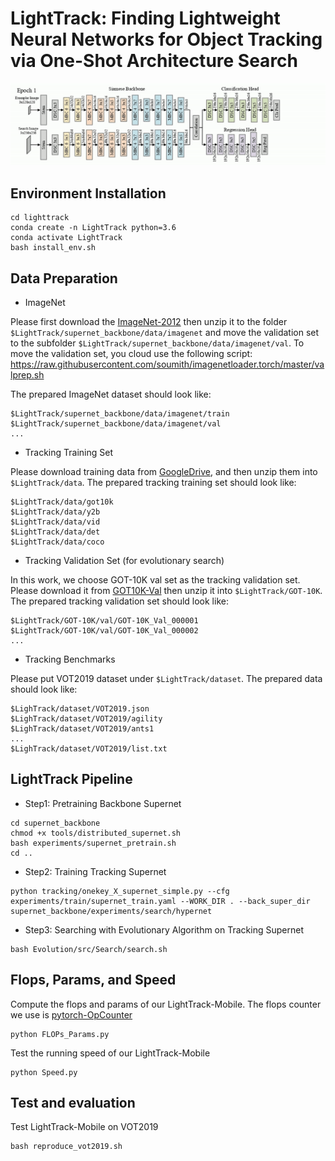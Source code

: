 # LightTrack: Finding Lightweight Neural Networks for Object Tracking via One-Shot Architecture Search

<div align="center">
  <img src="Archs.gif" width="800px" />
</div>

## Environment Installation
```
cd lighttrack
conda create -n LightTrack python=3.6
conda activate LightTrack
bash install_env.sh
```
## Data Preparation

- ImageNet

Please first download the [ImageNet-2012](http://www.image-net.org/) then unzip it to the folder `$LightTrack/supernet_backbone/data/imagenet` and move the validation set to the subfolder `$LightTrack/supernet_backbone/data/imagenet/val`. To move the validation set, you cloud use the following script: <https://raw.githubusercontent.com/soumith/imagenetloader.torch/master/valprep.sh>

The prepared ImageNet dataset should look like:
```
$LightTrack/supernet_backbone/data/imagenet/train
$LightTrack/supernet_backbone/data/imagenet/val
...
```
- Tracking Training Set

Please download training data from [GoogleDrive](https://drive.google.com/drive/folders/1ehjVhg6ewdWSWt709zd1TkjWF7UJlQlq?usp=sharing), and then unzip them into `$LightTrack/data`.
The prepared tracking training set should look like:
```
$LightTrack/data/got10k
$LightTrack/data/y2b
$LightTrack/data/vid
$LightTrack/data/det
$LightTrack/data/coco
```
- Tracking Validation Set (for evolutionary search)

In this work, we choose GOT-10K val set as the tracking validation set. Please download it from [GOT10K-Val](http://got-10k.aitestunion.com/downloads_dataset/val_data) then unzip it into `$LightTrack/GOT-10K`. 
The prepared tracking validation set should look like:
```
$LightTrack/GOT-10K/val/GOT-10K_Val_000001
$LightTrack/GOT-10K/val/GOT-10K_Val_000002
...
```
- Tracking Benchmarks

Please put VOT2019 dataset under `$LightTrack/dataset`. The prepared data should look like:
```
$LighTrack/dataset/VOT2019.json
$LighTrack/dataset/VOT2019/agility
$LighTrack/dataset/VOT2019/ants1
...
$LighTrack/dataset/VOT2019/list.txt
```
## LightTrack Pipeline

- Step1: Pretraining Backbone Supernet
```
cd supernet_backbone
chmod +x tools/distributed_supernet.sh
bash experiments/supernet_pretrain.sh
cd ..
```
- Step2: Training Tracking Supernet
```
python tracking/onekey_X_supernet_simple.py --cfg experiments/train/supernet_train.yaml --WORK_DIR . --back_super_dir supernet_backbone/experiments/search/hypernet
```
- Step3: Searching with Evolutionary Algorithm on Tracking Supernet
```
bash Evolution/src/Search/search.sh
```
## Flops, Params, and Speed
Compute the flops and params of our LightTrack-Mobile. The flops counter we use is [pytorch-OpCounter](https://github.com/Lyken17/pytorch-OpCounter)
```
python FLOPs_Params.py
```
Test the running speed of our LightTrack-Mobile
```
python Speed.py
```

## Test and evaluation
Test LightTrack-Mobile on VOT2019
```
bash reproduce_vot2019.sh
```
